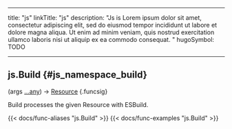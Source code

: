 




---
title: "js"
linkTitle: "js"
description: "Js is Lorem ipsum dolor sit amet, consectetur adipiscing elit, sed do eiusmod tempor incididunt ut labore et dolore magna aliqua. Ut enim ad minim veniam, quis nostrud exercitation ullamco laboris nisi ut aliquip ex ea commodo consequat. "
hugoSymbol: TODO




---















## js.Build {#js_namespace_build}

\(args [...any](/documentation/reference/gotypes/#any)\) → [Resource](/documentation/reference/objects/resources/resource/resource)
{.funcsig}


Build processes the given Resource with ESBuild.

{{< docs/func-aliases "js.Build" >}}
{{< docs/func-examples "js.Build" >}}





